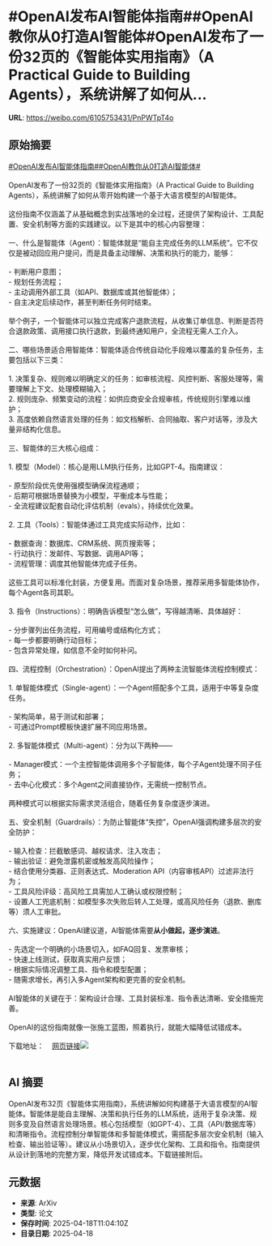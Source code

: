 # #OpenAI发布AI智能体指南##OpenAI教你从0打造AI智能体#OpenAI发布了一份32页的《智能体实用指南》（A Practical Guide to Building Agents），系统讲解了如何从...

**URL**: https://weibo.com/6105753431/PnPWTpT4o

## 原始摘要

<a href="https://m.weibo.cn/search?containerid=231522type%3D1%26t%3D10%26q%3D%23OpenAI%E5%8F%91%E5%B8%83AI%E6%99%BA%E8%83%BD%E4%BD%93%E6%8C%87%E5%8D%97%23&amp;extparam=%23OpenAI%E5%8F%91%E5%B8%83AI%E6%99%BA%E8%83%BD%E4%BD%93%E6%8C%87%E5%8D%97%23" data-hide=""><span class="surl-text">#OpenAI发布AI智能体指南#</span></a><a href="https://m.weibo.cn/search?containerid=231522type%3D1%26t%3D10%26q%3D%23OpenAI%E6%95%99%E4%BD%A0%E4%BB%8E0%E6%89%93%E9%80%A0AI%E6%99%BA%E8%83%BD%E4%BD%93%23&amp;extparam=%23OpenAI%E6%95%99%E4%BD%A0%E4%BB%8E0%E6%89%93%E9%80%A0AI%E6%99%BA%E8%83%BD%E4%BD%93%23" data-hide=""><span class="surl-text">#OpenAI教你从0打造AI智能体#</span></a><br><br>OpenAI发布了一份32页的《智能体实用指南》（A Practical Guide to Building Agents），系统讲解了如何从零开始构建一个基于大语言模型的AI智能体。<br><br>这份指南不仅涵盖了从基础概念到实战落地的全过程，还提供了架构设计、工具配置、安全机制等方面的实践建议。以下是其中的核心内容整理：<br><br>一、什么是智能体（Agent）：智能体就是“能自主完成任务的LLM系统”。它不仅仅是被动回应用户提问，而是具备主动理解、决策和执行的能力，能够：<br><br>- 判断用户意图；<br>- 规划任务流程；<br>- 主动调用外部工具（如API、数据库或其他智能体）；<br>- 自主决定后续动作，甚至判断任务何时结束。<br><br>举个例子，一个智能体可以独立完成客户退款流程，从收集订单信息、判断是否符合退款政策、调用接口执行退款，到最终通知用户，全流程无需人工介入。<br><br>二、哪些场景适合用智能体：智能体适合传统自动化手段难以覆盖的复杂任务，主要包括以下三类：<br><br>1. 决策复杂、规则难以明确定义的任务：如审核流程、风控判断、客服处理等，需要理解上下文、处理模糊输入；<br>2. 规则庞杂、频繁变动的流程：如供应商安全合规审核，传统规则引擎难以维护；<br>3. 高度依赖自然语言处理的任务：如文档解析、合同抽取、客户对话等，涉及大量非结构化信息。<br><br>三、智能体的三大核心组成：<br><br>1. 模型（Model）：核心是用LLM执行任务，比如GPT-4。指南建议：<br><br>- 原型阶段优先使用强模型确保流程通顺；<br>- 后期可根据场景替换为小模型，平衡成本与性能；<br>- 全流程建议配套自动化评估机制（evals），持续优化效果。<br><br>2. 工具（Tools）：智能体通过工具完成实际动作，比如：<br><br>- 数据查询：数据库、CRM系统、网页搜索等；<br>- 行动执行：发邮件、写数据、调用API等；<br>- 流程管理：调度其他智能体完成子任务。<br><br>这些工具可以标准化封装，方便复用。而面对复杂场景，推荐采用多智能体协作，每个Agent各司其职。<br><br>3. 指令（Instructions）：明确告诉模型“怎么做”，写得越清晰、具体越好：<br><br>- 分步骤列出任务流程，可用编号或结构化方式；<br>- 每一步都要明确行动目标；<br>- 包含异常处理，如信息不全时如何补问。<br><br>四、流程控制（Orchestration）：OpenAI提出了两种主流智能体流程控制模式：<br><br>1. 单智能体模式（Single-agent）：一个Agent搭配多个工具，适用于中等复杂度任务。<br><br>- 架构简单，易于测试和部署；<br>- 可通过Prompt模板快速扩展不同应用场景。<br><br>2. 多智能体模式（Multi-agent）：分为以下两种——<br><br>- Manager模式：一个主控智能体调用多个子智能体，每个子Agent处理不同子任务；<br>- 去中心化模式：多个Agent之间直接协作，无需统一控制节点。<br><br>两种模式可以根据实际需求灵活组合，随着任务复杂度逐步演进。<br><br>五、安全机制（Guardrails）：为防止智能体“失控”，OpenAI强调构建多层次的安全防护：<br><br>- 输入检查：拦截敏感词、越权请求、注入攻击；<br>- 输出验证：避免泄露机密或触发高风险操作；<br>- 结合使用分类器、正则表达式、Moderation API（内容审核API）过滤非法行为；<br>- 工具风险评级：高风险工具需加人工确认或权限控制；<br>- 设置人工兜底机制：如模型多次失败后转人工处理，或高风险任务（退款、删库等）须人工审批。<br><br>六、实施建议：OpenAI建议道，AI智能体需要**从小做起，逐步演进**。<br><br>- 先选定一个明确的小场景切入，如FAQ回复、发票审核；<br>- 快速上线测试，获取真实用户反馈；<br>- 根据实际情况调整工具、指令和模型配置；<br>- 随需求增长，再引入多Agent架构和更完善的安全机制。<br><br>AI智能体的关键在于：架构设计合理、工具封装标准、指令表达清晰、安全措施完善。<br><br>OpenAI的这份指南就像一张施工蓝图，照着执行，就能大幅降低试错成本。<br><br>下载地址：<a href="https://weibo.cn/sinaurl?u=https%3A%2F%2Fcdn.openai.com%2Fbusiness-guides-and-resources%2Fa-practical-guide-to-building-agents.pdf" data-hide=""><span class="url-icon"><img style="width: 1rem;height: 1rem" src="https://h5.sinaimg.cn/upload/2015/09/25/3/timeline_card_small_web_default.png" referrerpolicy="no-referrer"></span><span class="surl-text">网页链接</span></a><img style="" src="https://tvax4.sinaimg.cn/large/006Fd7o3gy1i0l0u2p22tj30qq0zkqly.jpg" referrerpolicy="no-referrer"><br><br>

## AI 摘要

OpenAI发布32页《智能体实用指南》，系统讲解如何构建基于大语言模型的AI智能体。智能体是能自主理解、决策和执行任务的LLM系统，适用于复杂决策、规则多变及自然语言处理场景。核心包括模型（如GPT-4）、工具（API/数据库等）和清晰指令。流程控制分单智能体和多智能体模式，需搭配多层次安全机制（输入检查、输出验证等）。建议从小场景切入，逐步优化架构、工具和指令。指南提供从设计到落地的完整方案，降低开发试错成本。下载链接附后。

## 元数据

- **来源**: ArXiv
- **类型**: 论文
- **保存时间**: 2025-04-18T11:04:10Z
- **目录日期**: 2025-04-18
